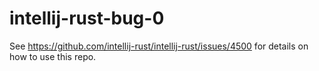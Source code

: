 # intellij-rust-bug-0

See https://github.com/intellij-rust/intellij-rust/issues/4500 for details on how to use this repo.
